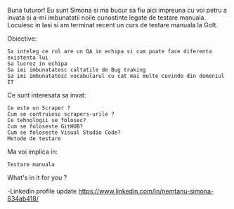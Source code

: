 Buna tuturor! Eu sunt Simona si ma bucur sa fiu aici impreuna cu voi petru a invata si a-mi imbunatatii noile cunostinte legate de testare manuala. 
Locuiesc in Iasi si am terminat recent un curs de testare manuala la GoIt. 

Obiective:

    Sa inteleg ce rol are un QA in echipa si cum poate face diferenta existenta lui
    Sa lucrez in echipa
    Sa imi imbunatatesc caltatile de Bug traking
    Sa imi imbunatatesc vocabularul cu cat mai multe cuvinde din domeniul IT

Ce sunt interesata sa invat:

    Ce este un Scraper ?
    Cum se contruiesc scrapers-urile ?
    Ce tehnologii se folosec?
    Cum se foloseste GitHUB?
    Cum se foloseste Visual Studio Code?
    Metode de testare

Ma voi implica in:

    Testare manuala

What's in it for you ?

-Linkedin profile update https://www.linkedin.com/in/nemtanu-simona-634ab418/

   
